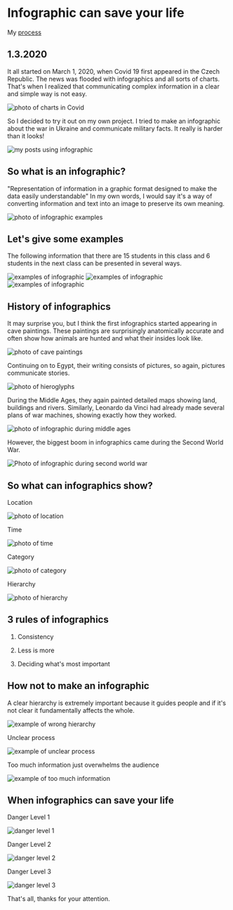 # Infographic can save your life

My [process](https://kubakad.github.io/english-for-designers/06-storytelling/progress.md)


## 1.3.2020
It all started on March 1, 2020, when Covid 19 first appeared in the Czech Republic. The news was flooded with infographics and all sorts of charts. That's when I realized that communicating complex information in a clear and simple way is not easy. 

![photo of charts in Covid](images/1.png)

So I decided to try it out on my own project. I tried to make an infographic about the war in Ukraine and communicate military facts. It really is harder than it looks!

![my posts using infographic](images/2.png)

## So what is an infographic?
"Representation of information in a graphic format designed to make the data easily understandable"
In my own words, I would say it's a way of converting information and text into an image to preserve its own meaning.

![photo of infographic examples](images/3.png)

## Let's give some examples
The following information that there are 15 students in this class and 6 students in the next class can be presented in several ways.

![examples of infographic](images/4.png)
![examples of infographic](images/5.png)
![examples of infographic](images/6.png)

## History of infographics
It may surprise you, but I think the first infographics started appearing in cave paintings. These paintings are surprisingly anatomically accurate and often show how animals are hunted and what their insides look like.

![photo of cave paintings](images/7.png)

Continuing on to Egypt, their writing consists of pictures, so again, pictures communicate stories.

![photo of hieroglyphs](images/8.png)

During the Middle Ages, they again painted detailed maps showing land, buildings and rivers. Similarly, Leonardo da Vinci had already made several plans of war machines, showing exactly how they worked.

![photo of infographic during middle ages](images/9.png)

However, the biggest boom in infographics came during the Second World War.

![Photo of infographic during second world war](images/10.png)

## So what can infographics show?

Location

![photo of location](images/11.png)

Time

![photo of time](images/12.png)

Category

![photo of category](images/13.png)

Hierarchy

![photo of hierarchy](images/14.png)

## 3 rules of infographics

1. Consistency

2. Less is more

3. Deciding what's most important

## How not to make an infographic

A clear hierarchy is extremely important because it guides people and if it's not clear it fundamentally affects the whole.

![example of wrong hierarchy](images/16.png)

Unclear process

![example of unclear process](images/17.png)

Too much information just overwhelms the audience

![example of too much information](images/18.png)

## When infographics can save your life

Danger Level 1

![danger level 1](images/19.png)

Danger Level 2

![danger level 2](images/20.png)

Danger Level 3

![danger level 3](images/21.png)



That's all, thanks for your attention.
